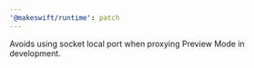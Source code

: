 ```yaml
---
'@makeswift/runtime': patch
---
```


Avoids using socket local port when proxying Preview Mode in development.
